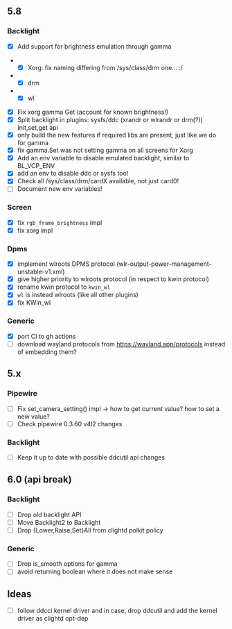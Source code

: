 ## 5.8

### Backlight
- [x] Add support for brightness emulation through gamma 
- - [x] Xorg: fix naming differing from /sys/class/drm one... :/
- - [x] drm
- - [x] wl
- [x] Fix xorg gamma Get (account for known brightness!)
- [x] Split backlight in plugins: sysfs/ddc (xrandr or wlrandr or drm(?)) Init,set,get api
- [x] only build the new features if required libs are present, just like we do for gamma
- [x] fix gamma.Set was not setting gamma on all screens for Xorg
- [x] Add an env variable to disable emulated backlight, similar to BL_VCP_ENV
- [x] add an env to disable ddc or sysfs too!
- [x] Check all /sys/class/drm/cardX available, not just card0!
- [ ] Document new env variables!

### Screen
- [x] fix `rgb_frame_brightness` impl
- [x] fix xorg impl

### Dpms
- [x] implement wlroots DPMS protocol (wlr-output-power-management-unstable-v1.xml)
- [x] give higher priority to wlroots protocol (in respect to kwin protocol)
- [x] rename kwin protocol to `kwin_wl` 
- [x] `wl` is instead wlroots (like all other plugins)
- [x] fix KWin_wl

### Generic
- [x] port CI to gh actions
- [ ] download wayland protocols from https://wayland.app/protocols instead of embedding them?

## 5.x

### Pipewire
- [ ] Fix set_camera_setting() impl -> how to get current value? how to set a new value?
- [ ] Check pipewire 0.3.60 v4l2 changes 

### Backlight
- [ ] Keep it up to date with possible ddcutil api changes

## 6.0 (api break)

### Backlight
- [ ] Drop old backlight API
- [ ] Move Backlight2 to Backlight
- [ ] Drop {Lower,Raise,Set}All from clightd polkit policy

### Generic
- [ ] Drop is_smooth options for gamma
- [ ] avoid returning boolean where it does not make sense

## Ideas
- [ ] follow ddcci kernel driver and in case, drop ddcutil and add the kernel driver as clightd opt-dep
